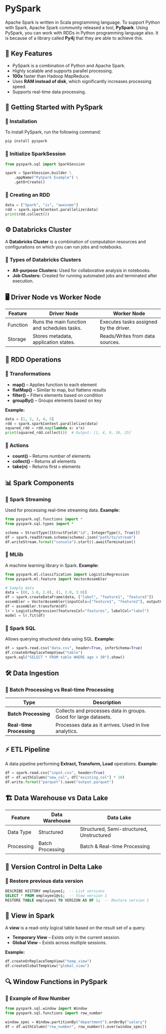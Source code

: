 # PySpark

Apache Spark is written in Scala programming language. To support Python with Spark, Apache Spark community released a tool, **PySpark**. Using PySpark, you can work with RDDs in Python programming language also. It is because of a library called **Py4j** that they are able to achieve this.

## 🔹 Key Features
- PySpark is a combination of Python and Apache Spark.
- Highly scalable and supports parallel processing.
- **100x** faster than Hadoop MapReduce.
- Uses **RAM instead of disk**, which significantly increases processing speed.
- Supports real-time data processing.

## 🚀 Getting Started with PySpark
### 🔹 Installation
To install PySpark, run the following command:
```bash
pip install pyspark
```

### 🔹 Initialize SparkSession
```python
from pyspark.sql import SparkSession

spark = SparkSession.builder \
    .appName("PySpark Example") \
    .getOrCreate()
```

### 🔹 Creating an RDD
```python
data = ["Spark", "is", "awesome"]
rdd = spark.sparkContext.parallelize(data)
print(rdd.collect())
```

## ⚙️ Databricks Cluster
A **Databricks Cluster** is a combination of computation resources and configurations on which you can run jobs and notebooks.

### 🔹 Types of Databricks Clusters
- **All-purpose Clusters:** Used for collaborative analysis in notebooks.
- **Job Clusters:** Created for running automated jobs and terminated after execution.

## 🖥️ Driver Node vs Worker Node
| Feature  | Driver Node | Worker Node |
|----------|------------|-------------|
| Function | Runs the main function and schedules tasks. | Executes tasks assigned by the driver. |
| Storage  | Stores metadata, application states. | Reads/Writes from data sources. |

## 🔄 RDD Operations
### 🔹 Transformations
- **map()** – Applies function to each element
- **flatMap()** – Similar to map, but flattens results
- **filter()** – Filters elements based on condition
- **groupBy()** – Groups elements based on key

**Example:**
```python
data = [1, 2, 3, 4, 5]
rdd = spark.sparkContext.parallelize(data)
squared_rdd = rdd.map(lambda x: x*x)
print(squared_rdd.collect())  # Output: [1, 4, 9, 16, 25]
```

### 🔹 Actions
- **count()** – Returns number of elements
- **collect()** – Returns all elements
- **take(n)** – Returns first `n` elements

## 📊 Spark Components
### 🔹 Spark Streaming
Used for processing real-time streaming data.
**Example:**
```python
from pyspark.sql.functions import *
from pyspark.sql.types import *

schema = StructType([StructField("id", IntegerType(), True)])
df = spark.readStream.schema(schema).json("path/to/stream")
df.writeStream.format("console").start().awaitTermination()
```

### 🔹 MLlib
A machine learning library in Spark.
**Example:**
```python
from pyspark.ml.classification import LogisticRegression
from pyspark.ml.feature import VectorAssembler

# Sample data
data = [(0, 1.0, 2.0), (1, 2.0, 3.0)]
df = spark.createDataFrame(data, ["label", "feature1", "feature2"])
assembler = VectorAssembler(inputCols=["feature1", "feature2"], outputCol="features")
df = assembler.transform(df)
lr = LogisticRegression(featuresCol="features", labelCol="label")
model = lr.fit(df)
```

### 🔹 Spark SQL
Allows querying structured data using SQL.
**Example:**
```python
df = spark.read.csv("data.csv", header=True, inferSchema=True)
df.createOrReplaceTempView("table")
spark.sql("SELECT * FROM table WHERE age > 30").show()
```

## 🛠️ Data Ingestion
### 🔹 Batch Processing vs Real-time Processing
| Type | Description |
|------|-------------|
| **Batch Processing** | Collects and processes data in groups. Good for large datasets. |
| **Real-time Processing** | Processes data as it arrives. Used in live analytics. |

## ⚡ ETL Pipeline
A data pipeline performing **Extract, Transform, Load** operations.
**Example:**
```python
df = spark.read.csv("input.csv", header=True)
df = df.withColumn("new_col", df["existing_col"] * 10)
df.write.format("parquet").save("output.parquet")
```

## 🏗️ Data Warehouse vs Data Lake
| Feature | Data Warehouse | Data Lake |
|---------|---------------|-----------|
| Data Type | Structured | Structured, Semi-structured, Unstructured |
| Processing | Batch Processing | Batch & Real-time Processing |

## 🔄 Version Control in Delta Lake
### 🔹 Restore previous data version
```sql
DESCRIBE HISTORY employee1;  -- List versions
SELECT * FROM employee1@v1;  -- View version 1
RESTORE TABLE employee1 TO VERSION AS OF 1;  -- Restore version 1
```

## 📑 View in Spark
A **view** is a read-only logical table based on the result set of a query.
- **Temporary View** – Exists only in the current session.
- **Global View** – Exists across multiple sessions.

**Example:**
```python
df.createOrReplaceTempView("temp_view")
df.createGlobalTempView("global_view")
```

## 🔍 Window Functions in PySpark
### 🔹 Example of Row Number
```python
from pyspark.sql.window import Window
from pyspark.sql.functions import row_number

window_spec = Window.partitionBy("department").orderBy("salary")
df = df.withColumn("row_number", row_number().over(window_spec))
```
